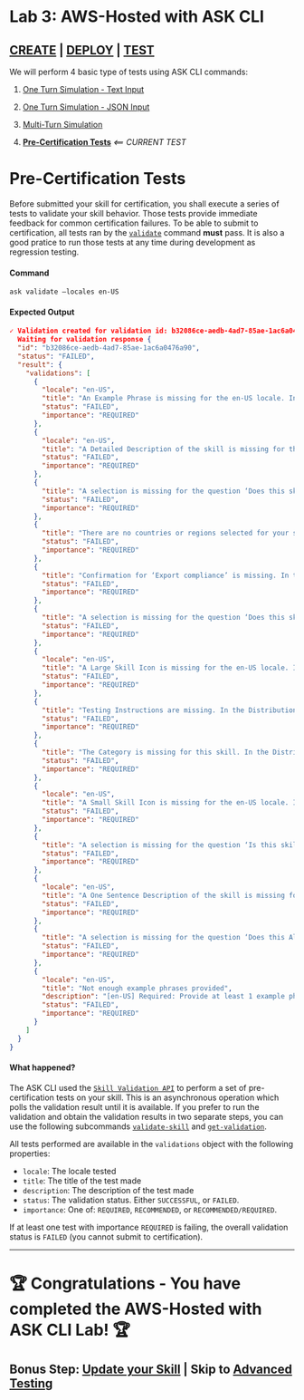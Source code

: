 # Lab 3: AWS-Hosted with ASK CLI

## [CREATE](./01-create.md) | [DEPLOY](./02-deploy.md) | **[TEST](./03-test-pre-certification.md)**

We will perform 4 basic type of tests using ASK CLI commands:

1. [One Turn Simulation - Text Input](./03-test-simulate.md)

1. [One Turn Simulation - JSON Input](./03-test-invoke.md)

1. [Multi-Turn Simulation](./03-test-dialog.md)

1. **[Pre-Certification Tests](./03-test-pre-certification.md)** *<== CURRENT TEST*

# Pre-Certification Tests

Before submitted your skill for certification, you shall execute a series of tests to validate your skill behavior. Those tests provide immediate feedback for common certification failures. To be able to submit to certification, all tests ran by the [`validate`](https://developer.amazon.com/docs/smapi/ask-cli-command-reference.html#validate-command) command **must** pass. It is also a good pratice to run those tests at any time during development as regression testing.

#### Command

```
ask validate —locales en-US
```

#### Expected Output

```json
✓ Validation created for validation id: b32086ce-aedb-4ad7-85ae-1ac6a0476a90
  Waiting for validation response {
  "id": "b32086ce-aedb-4ad7-85ae-1ac6a0476a90",
  "status": "FAILED",
  "result": {
    "validations": [
      {
        "locale": "en-US",
        "title": "An Example Phrase is missing for the en-US locale. In the Distribution tab, go to Skill Preview for en-US to add example phrases.",
        "status": "FAILED",
        "importance": "REQUIRED"
      },
      {
        "locale": "en-US",
        "title": "A Detailed Description of the skill is missing for the en-US locale. In the Distribution tab, go to Skill Preview for en-US to add a detailed description.",
        "status": "FAILED",
        "importance": "REQUIRED"
      },
      {
        "title": "A selection is missing for the question ‘Does this skill allow users to make purchases or spend real money?’. In the Distribution tab, go to the Privacy & Compliance section to provide an answer.",
        "status": "FAILED",
        "importance": "REQUIRED"
      },
      {
        "title": "There are no countries or regions selected for your skill’s availability. In the Distribution tab, go to the Availability section and select where your skill should be distributed.",
        "status": "FAILED",
        "importance": "REQUIRED"
      },
      {
        "title": "Confirmation for ‘Export compliance’ is missing. In the Distribution tab, please go to the Privacy & Compliance section to resolve the issue.",
        "status": "FAILED",
        "importance": "REQUIRED"
      },
      {
        "title": "A selection is missing for the question ‘Does this skill contain advertising?’. In the Distribution tab, go to the Privacy & Compliance section to provide an answer.",
        "status": "FAILED",
        "importance": "REQUIRED"
      },
      {
        "locale": "en-US",
        "title": "A Large Skill Icon is missing for the en-US locale. In the Distribution tab, go to Skill Preview for en-US to add a large skill icon.",
        "status": "FAILED",
        "importance": "REQUIRED"
      },
      {
        "title": "Testing Instructions are missing. In the Distribution tab, go to the Privacy & Compliance section to enter testing instructions.",
        "status": "FAILED",
        "importance": "REQUIRED"
      },
      {
        "title": "The Category is missing for this skill. In the Distribution tab, go to Skill Preview to add a skill category.",
        "status": "FAILED",
        "importance": "REQUIRED"
      },
      {
        "locale": "en-US",
        "title": "A Small Skill Icon is missing for the en-US locale. In the Distribution tab, go to Skill Preview for en-US to add a small skill icon.",
        "status": "FAILED",
        "importance": "REQUIRED"
      },
      {
        "title": "A selection is missing for the question ‘Is this skill directed to or does it target children under the age of 13?’. In the Distribution tab, go to the Privacy & Compliance section to provide an answer.",
        "status": "FAILED",
        "importance": "REQUIRED"
      },
      {
        "locale": "en-US",
        "title": "A One Sentence Description of the skill is missing for the en-US locale. In the Distribution tab, go to Skill Preview for en-US to add the skill description.",
        "status": "FAILED",
        "importance": "REQUIRED"
      },
      {
        "title": "A selection is missing for the question ‘Does this Alexa skill collect users’ personal information?’. In the Distribution tab, go to the Privacy & Compliance section to provide an answer.",
        "status": "FAILED",
        "importance": "REQUIRED"
      },
      {
        "locale": "en-US",
        "title": "Not enough example phrases provided",
        "description": "[en-US] Required: Provide at least 1 example phrase",
        "status": "FAILED",
        "importance": "REQUIRED"
      }
    ]
  }
}
```

#### What happened?

The ASK CLI used the [`Skill Validation API`](https://developer.amazon.com/docs/smapi/skill-validation-api.html) to perform a set of pre-certification tests on your skill. This is an asynchronous operation which polls the validation result until it is available. 
If you prefer to run the validation and obtain the validation results in two separate steps, you can use the following subcommands [`validate-skill`](https://developer.amazon.com/docs/smapi/ask-cli-command-reference.html#validate-skill-subcommand) and [`get-validation`](https://developer.amazon.com/docs/smapi/ask-cli-command-reference.html#get-validation-subcommand).

All tests performed are available in the `validations` object with the following properties:

* `locale`: The locale tested
* `title`: The title of the test made
* `description`: The description of the test made
* `status`: The validation status. Either `SUCCESSFUL`, or `FAILED`.
* `importance`: One of: `REQUIRED`, `RECOMMENDED`, or `RECOMMENDED/REQUIRED`.

If at least one test with importance `REQUIRED` is failing, the overall validation status is `FAILED` (you cannot submit to certification).

---

# 🏆 Congratulations - You have completed the AWS-Hosted with ASK CLI Lab! 🏆

## Bonus Step: [Update your Skill](./04-bonus.md) | Skip to [Advanced Testing](../04-lab/README.md)